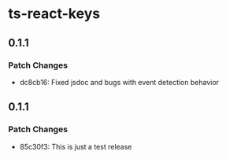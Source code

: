 # ts-react-keys

## 0.1.1

### Patch Changes

- dc8cb16: Fixed jsdoc and bugs with event detection behavior

## 0.1.1

### Patch Changes

- 85c30f3: This is just a test release
